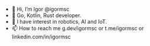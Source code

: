 - 👋 Hi, I’m Igor @igormsc
- 👀 Go, Kotlin, Rust developer.
- 🤖 I have interest in robotics, AI and IoT.
- 📫 How to reach me g.dev/igormsc or t.me/igormsc or linkedin.com/in/igormsc
